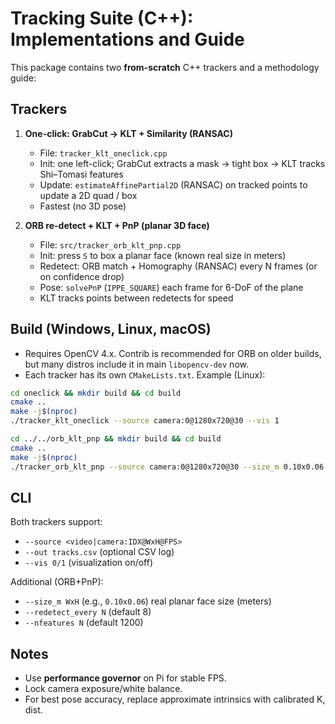 # Tracking Suite (C++): Implementations and Guide

This package contains two **from-scratch** C++ trackers and a methodology guide:

## Trackers
1) **One-click: GrabCut → KLT + Similarity (RANSAC)**
   - File: `tracker_klt_oneclick.cpp`
   - Init: one left-click; GrabCut extracts a mask → tight box → KLT tracks Shi–Tomasi features
   - Update: `estimateAffinePartial2D` (RANSAC) on tracked points to update a 2D quad / box
   - Fastest (no 3D pose)

2) **ORB re-detect + KLT + PnP (planar 3D face)**
   - File: `src/tracker_orb_klt_pnp.cpp`
   - Init: press `S` to box a planar face (known real size in meters)
   - Redetect: ORB match + Homography (RANSAC) every N frames (or on confidence drop)
   - Pose: `solvePnP` (`IPPE_SQUARE`) each frame for 6-DoF of the plane
   - KLT tracks points between redetects for speed

## Build (Windows, Linux, macOS)
- Requires OpenCV 4.x. Contrib is recommended for ORB on older builds, but many distros include it in main `libopencv-dev` now.
- Each tracker has its own `CMakeLists.txt`. Example (Linux):
```bash
cd oneclick && mkdir build && cd build
cmake ..
make -j$(nproc)
./tracker_klt_oneclick --source camera:0@1280x720@30 --vis 1
```
```bash
cd ../../orb_klt_pnp && mkdir build && cd build
cmake ..
make -j$(nproc)
./tracker_orb_klt_pnp --source camera:0@1280x720@30 --size_m 0.10x0.06 --vis 1
```

## CLI
Both trackers support:
- `--source <video|camera:IDX@WxH@FPS>`
- `--out tracks.csv` (optional CSV log)
- `--vis 0/1` (visualization on/off)

Additional (ORB+PnP):
- `--size_m WxH` (e.g., `0.10x0.06`) real planar face size (meters)
- `--redetect_every N` (default 8)
- `--nfeatures N` (default 1200)

## Notes
- Use **performance governor** on Pi for stable FPS.
- Lock camera exposure/white balance.
- For best pose accuracy, replace approximate intrinsics with calibrated K, dist.
